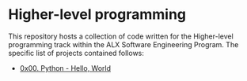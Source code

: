 # Higher-level programming

This repository hosts a collection of code written for the Higher-level programming track within the ALX Software Engineering Program. The specific list of projects contained follows:

* [0x00. Python - Hello, World](./0x00-python-hello_world)
